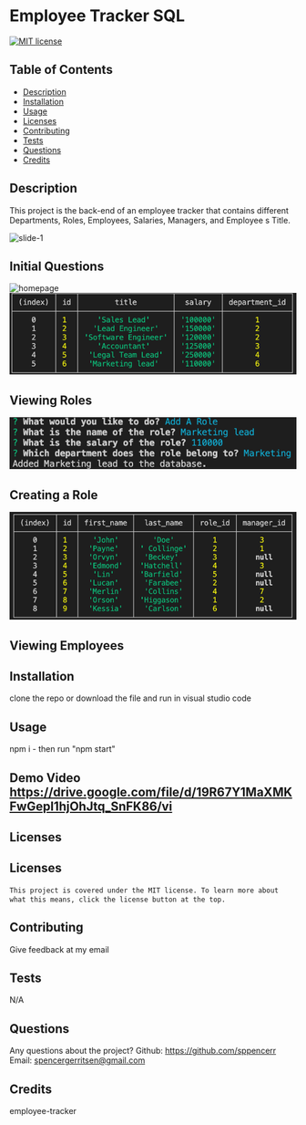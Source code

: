 # Employee Tracker SQL
  [![MIT license](https://img.shields.io/badge/License-MIT-yellow.svg)](https://lbesson.mit-license.org/)
  ## Table of Contents
  * [Description](#description)
  * [Installation](#installation)
  * [Usage](#usage)
  * [Licenses](#licenses)
  * [Contributing](#contributing)
  * [Tests](#tests)
  * [Questions](#questions)
  * [Credits](#credits)



  ## Description <a name="description"></a>
  This project is the back-end of an employee tracker that contains different Departments, Roles, Employees, Salaries, Managers, and Employee
  s Title. 

![slide-1](./assets/firstslide.png")
## Initial Questions
![homepage](./public/images/homepage.png)
![slide-2](./assets/Screen%20Shot%202022-12-19%20at%2010.42.52%20PM.png)
## Viewing Roles
![slide-3](./assets/Screen%20Shot%202022-12-19%20at%2010.43.08%20PM.png)
## Creating a Role
![slide-4](./assets/Screen%20Shot%202022-12-19%20at%2010.46.57%20PM.png)
## Viewing Employees


## Installation <a name="installation"></a>
clone the repo or download the file and run in visual studio code
## Usage <a name="usage"></a>
npm i - then run "npm start"
## Demo Video https://drive.google.com/file/d/19R67Y1MaXMKFwGepI1hjOhJtq_SnFK86/vi

## Licenses <a name="licenses"></a>
  ## Licenses
    This project is covered under the MIT license. To learn more about what this means, click the license button at the top.
## Contributing <a name="contributing"></a>
Give feedback at my email
## Tests <a name="tests"></a>
N/A



## Questions <a name="questions"></a>
Any questions about the project?
Github: https://github.com/sppencerr
Email: spencergerritsen@gmail.com
## Credits <a name="credits"></a>
employee-tracker